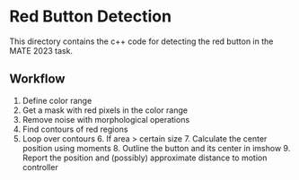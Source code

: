 # Red Button Detection

This directory contains the c++ code for detecting the red button in the MATE 2023 task.

## Workflow
1. Define color range
2. Get a mask with red pixels in the color range
3. Remove noise with morphological operations
4. Find contours of red regions
5. Loop over contours
   6. If area > certain size
      7. Calculate the center position using moments
      8. Outline the button and its center in imshow
      9. Report the position and (possibly) approximate distance to motion controller
      